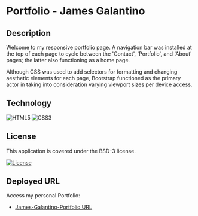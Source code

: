 # Portfolio - James Galantino

## Description

Welcome to my responsive portfolio page. A navigation bar was installed at the top of each page to cycle between the 'Contact', 'Portfolio', and 'About' pages; the latter also functioning as a home page.

Although CSS was used to add selectors for formatting and changing aesthetic elements for each page, Bootstrap functioned as the primary actor in taking into consideration varying viewport sizes per device access.

## Technology

![HTML5](http://assets.stickpng.com/thumbs/5847f5bdcef1014c0b5e489c.png)
![CSS3](https://e7.pngegg.com/pngimages/188/673/png-clipart-cascading-style-sheets-css3-bootstrap-valid-blue-angle.png)

## License

This application is covered under the BSD-3 license.

[![License](https://img.shields.io/badge/License-BSD%203--Clause-blue.svg)](https://opensource.org/licenses/BSD-3-Clause)

## Deployed URL

Access my personal Portfolio:

- [James-Galantino-Portfolio URL](https://jimbopulos.github.io/James-Galantino-Portfolio/)
